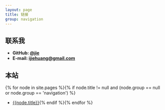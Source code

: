 ```yaml
---
layout: page
title: 链接
group: navigation
---
```


## 联系我

<!-- - **Weibo: [@SINGYUCHAN](http://weibo.com/xingrz)** 没什么好看的 -->
- **GitHub: [@jie](https://github.com/jiehg)**
- **E-mail: [ijiehuang@gmail.com](mailto:ijiehg@gmail.com)**

<!-- ## 友情链接

- **[iMID](http://imid.me/)** - Android 大神碎星的博客
- **[天涯望帆](http://mjason.github.io/)** - 语言狂人、伟大的、邪恶的、认为一切问题都是语言问题的工头 MJ
- **[Randy's Blog](http://djyde.github.io/)** - 同校的 Randy 师弟

## 其它有用的资源

- **[Android Developers](https://developer.android.com/develop)** - Android 开发者官网，官方的各种参考资料
- **[Square](http://square.github.io/)** - 一个很屌的组织，开源了 [Retrofit](/tags.html#Retrofit-ref) / Picasso / Otto 等很屌的 Java / Android 库 -->

## 本站

{% for node in site.pages %}{% if node.title != null and (node.group == null or node.group == 'navigation') %}
  - [{{node.title}}]({{node.url}}){% endif %}{% endfor %}
